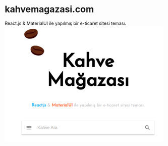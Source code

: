 # kahvemagazasi.com
React.js & MaterialUI ile yapılmış bir e-ticaret sitesi teması.
<img src='https://github.com/gokhangerdan/kahvemagazasi.com/blob/master/Screenshot%20from%202019-06-12%2017-28-16.png'>
